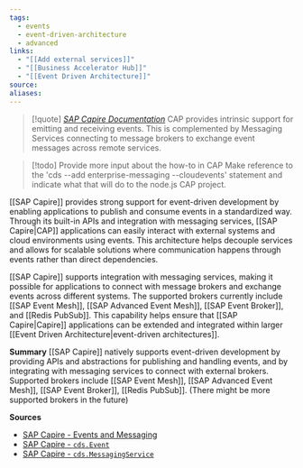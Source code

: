 ```yaml
---
tags:
  - events
  - event-driven-architecture
  - advanced
links:
  - "[[Add external services]]"
  - "[[Business Accelerator Hub]]"
  - "[[Event Driven Architecture]]"
source:
aliases:
---
```

> [!quote] [*SAP Capire Documentation*](https://cap.cloud.sap/docs/guides/messaging/#events-and-messaging)
> CAP provides intrinsic support for emitting and receiving events. This is complemented by Messaging Services connecting to message brokers to exchange event messages across remote services.

> [!todo] Provide more input about the how-to in CAP
> Make reference to the 'cds --add enterprise-messaging --cloudevents' statement and indicate what that will do to the node.js CAP project.

[[SAP Capire]] provides strong support for event-driven development by enabling applications to publish and consume events in a standardized way. Through its built-in APIs and integration with messaging services, [[SAP Capire|CAP]] applications can easily interact with external systems and cloud environments using events. This architecture helps decouple services and allows for scalable solutions where communication happens through events rather than direct dependencies.

[[SAP Capire]] supports integration with messaging services, making it possible for applications to connect with message brokers and exchange events across different systems. The supported brokers currently include [[SAP Event Mesh]], [[SAP Advanced Event Mesh]], [[SAP Event Broker]], and [[Redis PubSub]]. This capability helps ensure that [[SAP Capire|Capire]] applications can be extended and integrated within larger [[Event Driven Architecture|event-driven architectures]].

**Summary**
[[SAP Capire]] natively supports event-driven development by providing APIs and abstractions for publishing and handling events, and by integrating with messaging services to connect with external brokers. Supported brokers include [[SAP Event Mesh]], [[SAP Advanced Event Mesh]], [[SAP Event Broker]], [[Redis PubSub]]. (There might be more supported brokers in the future)

**Sources**
- [SAP Capire - Events and Messaging](https://cap.cloud.sap/docs/guides/messaging/)
- [SAP Capire - `cds.Event`](https://cap.cloud.sap/docs/node.js/events#cds-event)
- [SAP Capire - `cds.MessagingService`](https://cap.cloud.sap/docs/node.js/messaging#cds-messagingservice-class)